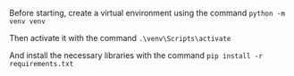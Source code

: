 Before starting, create a virtual environment using the command `python -m venv venv`

Then activate it with the command `.\venv\Scripts\activate`

And install the necessary libraries with the command `pip install -r requirements.txt`